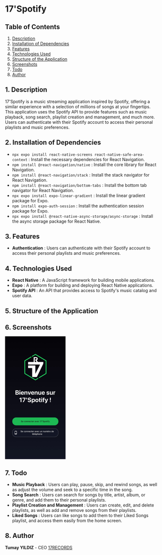 # 17'Spotify

## Table of Contents

1. [Description](#1-description)
2. [Installation of Dependencies](#2-installation-of-dependencies)
3. [Features](#3-features)
4. [Technologies Used](#4-technologies-used)
5. [Structure of the Application](#5-structure-of-the-application)
6. [Screenshots](#6-screenshots)
7. [Todo](#7-todo)
8. [Author](#8-author)

## 1. Description

17'Spotify is a music streaming application inspired by Spotify, offering a similar experience with a selection of millions of songs at your fingertips. This application uses the Spotify API to provide features such as music playback, song search, playlist creation and management, and much more. Users can authenticate with their Spotify account to access their personal playlists and music preferences.

## 2. Installation of Dependencies

- `npx expo install react-native-screens react-native-safe-area-context` : Install the necessary dependencies for React Navigation.
- `npm install @react-navigation/native` : Install the core library for React Navigation.
- `npm install @react-navigation/stack` : Install the stack navigator for React Navigation.
- `npm install @react-navigation/bottom-tabs` : Install the bottom tab navigator for React Navigation.
- `npx expo install expo-linear-gradient` : Install the linear gradient package for Expo.
- `npm install expo-auth-session` : Install the authentication session package for Expo.
- `npx expo install @react-native-async-storage/async-storage` : Install the async storage package for React Native.

## 3. Features

- **Authentication** : Users can authenticate with their Spotify account to access their personal playlists and music preferences.

## 4. Technologies Used

- **React Native** : A JavaScript framework for building mobile applications.
- **Expo** : A platform for building and deploying React Native applications.
- **Spotify API** : An API that provides access to Spotify's music catalog and user data.

## 5. Structure of the Application

## 6. Screenshots

<img src="assets/screenshots/login.jpg" alt="Login1" style="width:200px;">

## 7. Todo

- **Music Playback** : Users can play, pause, skip, and rewind songs, as well as adjust the volume and seek to a specific time in the song.
- **Song Search** : Users can search for songs by title, artist, album, or genre, and add them to their personal playlists.
- **Playlist Creation and Management** : Users can create, edit, and delete playlists, as well as add and remove songs from their playlists.
- **Liked Songs** : Users can like songs to add them to their Liked Songs playlist, and access them easily from the home screen.

## 8. Author

**Tumay YILDIZ** - CEO [17RECORDS](https://17records.fr)
